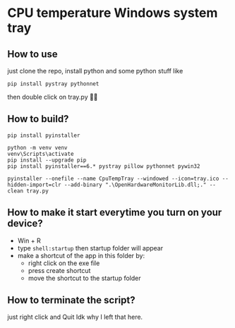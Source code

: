 # CPU temperature Windows system tray

## How to use
just clone the repo, install python and some python stuff like
```
pip install pystray pythonnet 
```
then double click on tray.py 🤷‍♀️

## How to build?
```
pip install pyinstaller

python -m venv venv
venv\Scripts\activate
pip install --upgrade pip
pip install pyinstaller==6.* pystray pillow pythonnet pywin32

pyinstaller --onefile --name CpuTempTray --windowed --icon=tray.ico --hidden-import=clr --add-binary ".\OpenHardwareMonitorLib.dll;." --clean tray.py

```

## How to make it start everytime you turn on your device?
- Win + R
- type `shell:startup` then startup folder will appear
- make a shortcut of the app in this folder by:
  - right click on the exe file
  - press create shortcut
  - move the shortcut to the startup folder

## How to terminate the script?
just right click and Quit Idk why I left that here.